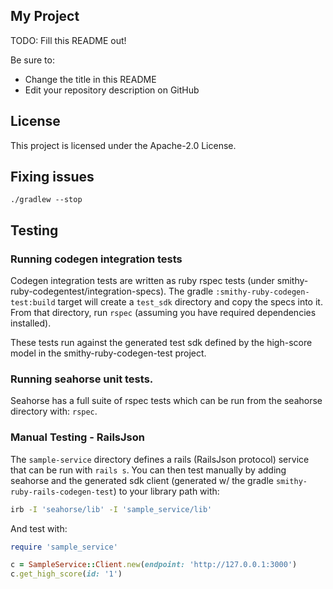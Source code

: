 ## My Project

TODO: Fill this README out!

Be sure to:

* Change the title in this README
* Edit your repository description on GitHub

## License

This project is licensed under the Apache-2.0 License.

## Fixing issues
```
./gradlew --stop
```

## Testing

### Running codegen integration tests
Codegen integration tests are written as ruby rspec tests (under smithy-ruby-codegentest/integration-specs).  The gradle `:smithy-ruby-codegen-test:build` target will create a `test_sdk` directory and copy the specs into it.  From that directory, run `rspec` (assuming you have required dependencies installed).

These tests run against the generated test sdk defined by the high-score model in the smithy-ruby-codegen-test project.

### Running seahorse unit tests.
Seahorse has a full suite of rspec tests which can be run from the seahorse directory with: `rspec`.

### Manual Testing - RailsJson
The `sample-service` directory defines a rails (RailsJson protocol) service that can be run with `rails s`.  You can then test manually by adding seahorse and the generated sdk client (generated w/ the gradle `smithy-ruby-rails-codegen-test`) to your library path with:
```sh
irb -I 'seahorse/lib' -I 'sample_service/lib'
```

And test with:
```Ruby
require 'sample_service'

c = SampleService::Client.new(endpoint: 'http://127.0.0.1:3000')
c.get_high_score(id: '1')
```
